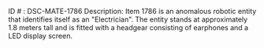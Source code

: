 ID # : DSC-MATE-1786
Description: Item 1786 is an anomalous robotic entity that identifies itself as an "Electrician". The entity stands at approximately 1.8 meters tall and is fitted with a headgear consisting of earphones and a LED display screen.